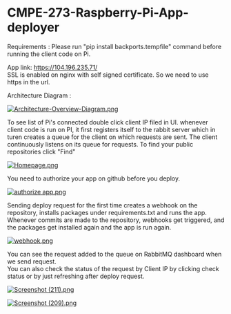# CMPE-273-Raspberry-Pi-App-deployer

Requirements :
Please run "pip install backports.tempfile" command before running the client code on Pi.



App link:  https://104.196.235.71/  
SSL is enabled on nginx with self signed certificate. So we need to use https in the url.

Architecture Diagram :  

[![Architecture-Overview-Diagram.png](https://s22.postimg.org/mvz6w7cf5/Architecture-_Overview-_Diagram.png)](https://postimg.org/image/4gepysyal/)

To see list of Pi's connected double click client IP filed in UI. 
whenever client code is run on PI, it first registers itself to the rabbit server which in turen creates a queue for the client on which requests are sent. The client continuously listens on its queue for requests.
To find your public repositories click "Find"

[![Homepage.png](https://s14.postimg.org/jxms8d49t/Homepage.png)](https://postimg.org/image/kn5kkq4t9/)

You need to authorize your app on github before you deploy.

[![authorize app.png](https://s30.postimg.org/64zlh15v5/authorize_app.png)](https://postimg.org/image/vb0jnv759/)

Sending deploy request for the first time creates a webhook on the repository, installs packages under requirements.txt and runs the app.
Whenever commits are made to the repository, webhooks get triggered, and the packages get installed again and the app is run again.

[![webhook.png](https://s16.postimg.org/w2gnlyz9x/webhook.png)](https://postimg.org/image/x4qu4ii35/)

You can see the request added to the queue on RabbitMQ dashboard when we send request.  
You can also check the status of the request by Client IP by clicking check status or by just refreshing after deploy request.

[![Screenshot (211).png](https://s27.postimg.org/n6voxta77/Screenshot_211.png)](https://postimg.org/image/7ledduy8v/)

[![Screenshot (209).png](https://s21.postimg.org/y3bin22dj/Screenshot_209.png)](https://postimg.org/image/50x8k8g3n/)
